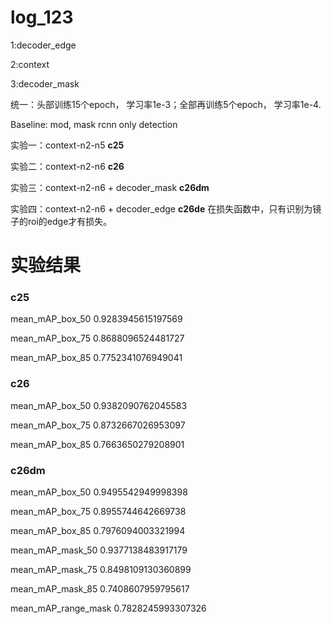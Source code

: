 # log_123
1:decoder_edge

2:context

3:decoder_mask

统一：头部训练15个epoch， 学习率1e-3；全部再训练5个epoch， 学习率1e-4.

Baseline: mod, mask rcnn only detection

实验一：context-n2-n5  **c25**

实验二：context-n2-n6  **c26**

实验三：context-n2-n6 + decoder_mask  **c26dm**

实验四：context-n2-n6 + decoder_edge  **c26de** 在损失函数中，只有识别为镜子的roi的edge才有损失。

# 实验结果
### c25
mean_mAP_box_50      0.9283945615197569
 
mean_mAP_box_75      0.8688096524481727 

mean_mAP_box_85      0.7752341076949041
### c26
mean_mAP_box_50      0.9382090762045583
 
mean_mAP_box_75      0.8732667026953097 

mean_mAP_box_85      0.7663650279208901

### c26dm
mean_mAP_box_50      0.9495542949998398
 
mean_mAP_box_75      0.8955744642669738 

mean_mAP_box_85      0.7976094003321994 

mean_mAP_mask_50     0.9377138483917179 

mean_mAP_mask_75     0.8498109130360899 

mean_mAP_mask_85     0.7408607959795617 

mean_mAP_range_mask  0.7828245993307326
